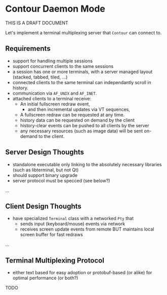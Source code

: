 # Contour Daemon Mode

THIS IS A DRAFT DOCUMENT

Let's implement a terminal multiplexing server that `Contour` can connect to.

## Requirements

- support for handling multiple sessions
- support concurrent clients to the same sessions
- a session has one or more terminals, with a server managed layout (stacked, tabbed, tiled, ...)
- connected clients to the same terminal can independantly scroll in history.
- communication via `AF_UNIX` and `AF_INET`.
- attached clients to a terminal receive:
  - An initial fullscreen redraw event,
    - and then incremental updates via VT sequences,
  - A fullscreen redraw can be requested at any time.
  - history data can be requested on demand by the client
  - history-clear events can be pushed to all clients by the server
  - any necessary resources (such as image data) will be sent on-demand to the client.

## Server Design Thoughts

- standalone executable only linking to the absolutely necessary libraries (such as libterminal, but not Qt)
- should support binary upgrade
- server protocol must be specced (see below?)

...

## Client Design Thoughts

- have specialized `Terminal` class with a networked `Pty` that
  - sends input (keyboard/mouse) events via network
  - receives screen update events from remote BUT maintains local screen buffer for fast redraws

...

## Terminal Multiplexing Protocol

- either text based for easy adoption or protobuf-based (or alike) for optimal performance (or both?)

TODO

